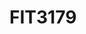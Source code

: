 # FIT3179
<!DOCTYPE html>
<head>
  <meta charset="utf-8">
  <script src="https://cdn.jsdelivr.net/npm/vega@5"></script>
	<script src="https://cdn.jsdelivr.net/npm/vega-lite@4"></script>
	<script src="https://cdn.jsdelivr.net/npm/vega-embed@6"></script>
</head>

<body>  
  <div id="vis"></div>
  
  <script>
    const spec = "bar.vl.json";
  	vegaEmbed("#vis", spec)
    	// result.view provides access to the Vega View API
      .then(result => console.log(result))
      .catch(console.warn);
  </script>
</body>
